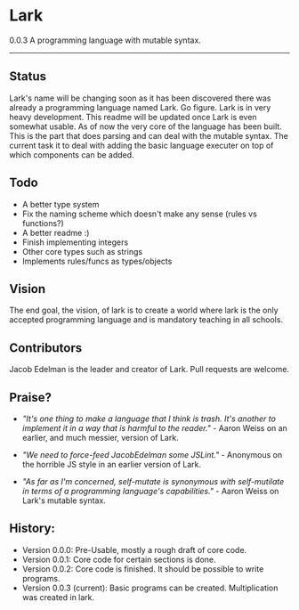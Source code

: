 # Lark
0.0.3
A programming language with mutable syntax.
______

## Status

Lark's name will be changing soon as it has been discovered there was already a programming language named Lark. Go figure. Lark is in very heavy development. This readme will be updated once Lark is even somewhat usable. As of now the very core of the language has been built. This is the part that does parsing and can deal with the mutable syntax. The current task it to deal with adding the basic language executer on top of which components can be added.

## Todo
- A better type system
- Fix the naming scheme which doesn't make any sense (rules vs functions?)
- A better readme :)
- Finish implementing integers
- Other core types such as strings
- Implements rules/funcs as types/objects

## Vision
The end goal, the vision, of lark is to create a world where lark is the only accepted programming language and is mandatory teaching in all schools.


## Contributors
Jacob Edelman is the leader and creator of Lark. Pull requests are welcome.

## Praise?

- _"It's one thing to make a language that I think is trash. It's another to implement it in a way that is harmful to the reader."_ - Aaron Weiss on an earlier, and much messier, version of Lark.

- _"We need to force-feed JacobEdelman some JSLint."_ - Anonymous on the horrible JS style in an earlier version of Lark.

-  _"As far as I'm concerned, self-mutate is synonymous with self-mutilate in terms of a programming language's capabilities."_ - Aaron Weiss on Lark's mutable syntax.

## History:

- Version 0.0.0: Pre-Usable, mostly a rough draft of core code.
- Version 0.0.1: Core code for certain sections is done.
- Version 0.0.2: Core code is finished. It should be possible to write programs.
- Version 0.0.3 (current): Basic programs can be created. Multiplication was created in lark.
